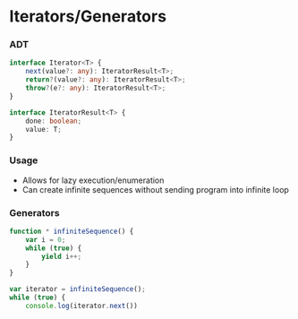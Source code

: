 # Iterators/Generators

### ADT

```typescript
interface Iterator<T> {
    next(value?: any): IteratorResult<T>;
    return?(value?: any): IteratorResult<T>;
    throw?(e?: any): IteratorResult<T>;
}

interface IteratorResult<T> {
    done: boolean;
    value: T;
}
```

### Usage

* Allows for lazy execution/enumeration
* Can create infinite sequences without sending program into infinite loop

### Generators

```typescript
function * infiniteSequence() {
    var i = 0;
    while (true) {
        yield i++;
    }
}

var iterator = infiniteSequence();
while (true) {
    console.log(iterator.next())
```


